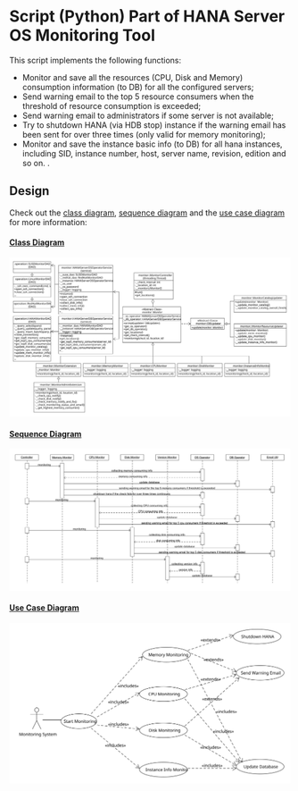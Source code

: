 # Script (Python) Part of HANA Server OS Monitoring Tool


This script implements the following functions:

* Monitor and save all the resources (CPU, Disk and Memory) consumption information (to DB) for all the configured servers;
* Send warning email to the top 5 resource consumers when the threshold of resource consumption is exceeded;
* Send warning email to administrators if some server is not available;
* Try to shutdown HANA (via HDB stop) instance if the warning email has been sent for over three times (only valid for memory monitoring);
* Monitor and save the instance basic info (to DB) for all hana instances, including SID, instance number, host, server name, revision, edition and so on. 
.

## Design

Check out the [class diagram](#class-diagram), [sequence diagram](#sequence-diagram) and the [use case diagram](#class-diagram) for more information:

#### <ins>Class Diagram</ins>
![class_diagram](https://raw.githubusercontent.com/ckyycc/hana_os_monitor_script/master/design/class.svg?sanitize=true)

#### <ins>Sequence Diagram</ins>
![sequence_diagram](https://raw.githubusercontent.com/ckyycc/hana_os_monitor_script/master/design/sequence.svg?sanitize=true)

#### <ins>Use Case Diagram</ins>
![class_diagram](https://raw.githubusercontent.com/ckyycc/hana_os_monitor_script/master/design/usecase.svg?sanitize=true)
